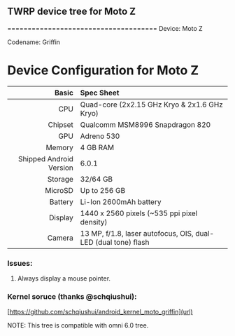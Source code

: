 ## TWRP device tree for Moto Z
=====================================
Device: Moto Z

Codename: Griffin

Device Configuration for Moto Z
=====================================

Basic   | Spec Sheet
-------:|:-------------------------
CPU     | Quad-core (2x2.15 GHz Kryo & 2x1.6 GHz Kryo)
Chipset | Qualcomm MSM8996 Snapdragon 820
GPU     | Adreno 530
Memory  | 4 GB RAM
Shipped Android Version | 6.0.1
Storage | 32/64 GB
MicroSD | Up to 256 GB
Battery | Li-Ion 2600mAh battery
Display | 1440 x 2560 pixels (~535 ppi pixel density)
Camera  | 13 MP, f/1.8, laser autofocus, OIS, dual-LED (dual tone) flash

### Issues:

1. Always display a mouse pointer.

### Kernel soruce (thanks @schqiushui):

[https://github.com/schqiushui/android_kernel_moto_griffin](url)

NOTE: This tree is compatible with omni 6.0 tree.
